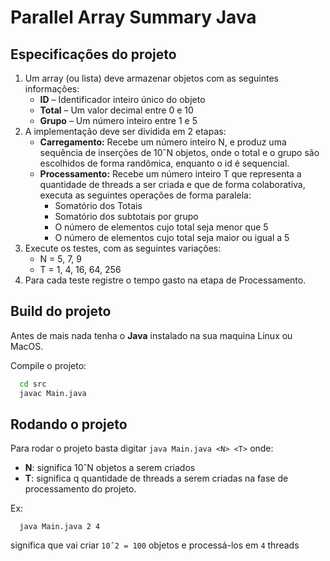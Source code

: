 # Parallel Array Summary Java

## Especificações do projeto

1. Um array (ou lista) deve armazenar objetos com as seguintes informações:
    - **ID** – Identificador inteiro único do objeto
    - **Total** – Um valor decimal entre 0 e 10
    - **Grupo** – Um número inteiro entre 1 e 5
2. A implementação deve ser dividida em 2 etapas:
    - **Carregamento:** Recebe um número inteiro N, e produz uma sequência de inserções de 10ˆN objetos, onde o total e o grupo são escolhidos de forma randômica, enquanto o id é sequencial.
    - **Processamento:** Recebe um número inteiro T que representa a quantidade de threads a ser criada e que de forma colaborativa, executa as seguintes operações de forma paralela:
      - Somatório dos Totais
      - Somatório dos subtotais por grupo
      - O número de elementos cujo total seja menor que 5
      - O número de elementos cujo total seja maior ou igual a 5
3. Execute os testes, com as seguintes variações:
    - N = 5, 7, 9
    - T = 1, 4, 16, 64, 256
5. Para cada teste registre o tempo gasto na etapa de Processamento.

## Build do projeto
Antes de mais nada tenha o **Java** instalado na sua maquina Linux ou MacOS.

Compile o projeto:
```bash
  cd src
  javac Main.java
```

## Rodando o projeto

Para rodar o projeto basta digitar `java Main.java <N> <T>` onde: 
- **N**: significa 10ˆN objetos a serem criados
- **T**: significa q quantidade de threads a serem criadas na fase de processamento do projeto.

Ex:
```
  java Main.java 2 4
```
significa que vai criar `10ˆ2 = 100` objetos e processá-los em `4` threads 

